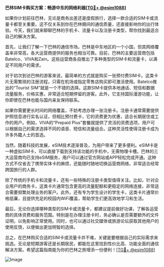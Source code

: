 **巴林SIM卡购买方案：畅游中东的网络利器[[TG💪+ @esim1088](https://t.me/s/esim1088)]**

如果你计划前往巴林，无论是商务出差还是度假旅行，选择一款合适的SIM卡或流量卡都至关重要。这不仅关系到你在巴林期间的通信质量，还直接影响你的出行体验。今天，我们就来聊聊巴林的手机卡、流量卡以及注册卡类型，帮你找到最适合自己的解决方案。

首先，让我们了解一下巴林的通信市场。巴林是中东地区的一个小国，但其网络覆盖率非常高，各大运营商提供的服务也相当可靠。目前，巴林的主要运营商包括Batelco、VIVA和Zain。这些运营商各自推出了多种类型的SIM卡和流量卡，以满足不同用户的需求。

对于初次到访巴林的游客来说，最简单的方式就是购买一张预付费SIM卡。这类卡片无需繁琐的注册流程，只需在机场或指定零售店购买即可激活使用。Batelco推出的“Tourist SIM”就是一个不错的选择。这款SIM卡提供本地通话、短信和数据流量服务，价格实惠，非常适合短期停留的游客。此外，它支持国际漫游功能，让你即使在巴林也能与国内亲友保持联系。

如果你需要更长时间的网络覆盖，不妨考虑办理一张注册卡。注册卡通常需要提供护照信息进行实名认证，但相比预付费卡，它的资费更为优惠，适合长期居住或工作的用户。例如，VIVA的“Prepaid Plus”套餐就提供了灵活的资费选项，用户可以根据自己的需求选择不同的语音、短信和流量组合。这种灵活性使得注册卡成为许多外籍人士的首选。

当然，随着科技的发展，eSIM技术逐渐普及，为用户带来了更多便利。eSIM卡是一种虚拟SIM卡，可以直接下载到支持该功能的手机中，无需物理卡槽。巴林的三大运营商均已支持eSIM服务，用户可以通过官方网站或APP轻松完成开通。这种方式不仅省去了携带实体卡的麻烦，还能随时随地切换运营商网络，非常适合经常跨国旅行的人群。

除了传统的手机卡和流量卡，还有一些特殊的注册卡类型值得关注。比如，针对企业用户的商务卡，这类卡片通常包含更高的流量配额和更稳定的网络连接，非常适合需要频繁处理业务的客户。此外，还有专为学生设计的学生卡，这类卡片通常价格低廉，且提供充足的校园内WiFi覆盖，帮助学生们更高效地学习和生活。

最后，无论你选择哪种类型的SIM卡或流量卡，都建议提前做好功课，了解各运营商的具体资费和服务范围。特别是在办理注册卡时，务必确认是否需要额外的文件证明，以免影响正常使用。同时，也可以通过社交媒体或旅游论坛获取其他用户的使用反馈，以便做出更加明智的选择。

总之，在巴林购买合适的SIM卡或流量卡并不难，关键是要根据自己的实际需求来挑选。无论是短期游客还是长期居民，都能在这里找到性价比高、功能全面的通信解决方案。希望这篇指南能为你的巴林之旅增添一份便利！[[TG💪+ @esim1088](https://t.me/s/esim1088)]

![Image](https://i.postimg.cc/4NQfJmqS/Snipaste-2025-05-13-00-14-12.png)